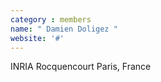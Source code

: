 ```yaml
---
category : members
name: " Damien Doligez " 
website: '#'
---
```

INRIA Rocquencourt
Paris, France

